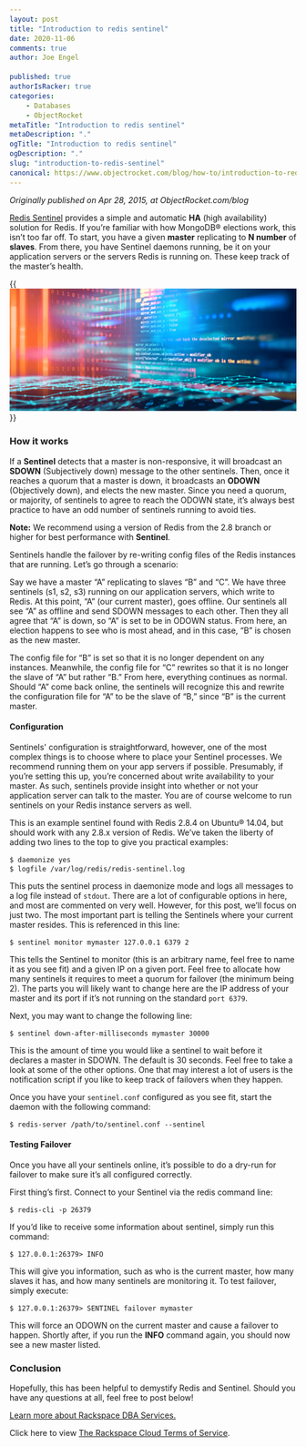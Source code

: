 ```yaml
---
layout: post
title: "Introduction to redis sentinel"
date: 2020-11-06
comments: true
author: Joe Engel

published: true
authorIsRacker: true
categories:
    - Databases
    - ObjectRocket
metaTitle: "Introduction to redis sentinel"
metaDescription: "."
ogTitle: "Introduction to redis sentinel"
ogDescription: "."
slug: "introduction-to-redis-sentinel"
canonical: https://www.objectrocket.com/blog/how-to/introduction-to-redis-sentinel/
---
```


*Originally published on Apr 28, 2015, at ObjectRocket.com/blog*

[Redis Sentinel](https://redis.io/topics/sentinel) provides a simple and automatic **HA** (high availability) solution for Redis. If you’re familiar with how MongoDB&reg; elections work, this isn’t too far off. To start, you have a given **master** replicating to **N number** of **slaves**. From there, you have Sentinel daemons running, be it on your application servers or the servers Redis is running on. These keep track of the master’s health.

<!--more-->

{{<img src="picture1.png" title="" alt="">}}

### How it works

If a **Sentinel** detects that a master is non-responsive, it will broadcast an **SDOWN** (Subjectively down) message to the other sentinels. Then, once it reaches a quorum that a master is down, it broadcasts an **ODOWN** (Objectively down), and elects the new master. Since you need a quorum, or majority, of sentinels to agree to reach the ODOWN state, it’s always best practice to have an odd number of sentinels running to avoid ties.

**Note:** We recommend using a version of Redis from the 2.8 branch or higher for best performance with **Sentinel**.

Sentinels handle the failover by re-writing config files of the Redis instances that are running. Let’s go through a scenario:

Say we have a master “A” replicating to slaves “B” and “C”. We have three sentinels (s1, s2, s3) running on our application servers, which write to Redis. At this point, “A” (our current master), goes offline. Our sentinels all see “A” as offline and send SDOWN messages to each other. Then they all agree that “A” is down, so “A” is set to be in ODOWN status. From here, an election happens to see who is most ahead, and in this case, “B” is chosen as the new master.

The config file for “B” is set so that it is no longer dependent on any instances. Meanwhile, the config file for “C” rewrites so that it is no longer the slave of “A” but rather “B.” From here, everything continues as normal. Should “A” come back online, the sentinels will recognize this and rewrite the configuration file for “A” to be the slave of “B,” since “B” is the current master.

#### Configuration

Sentinels' configuration is straightforward, however, one of the most complex things is to choose where to place your Sentinel processes. We recommend running them on your app servers if possible. Presumably, if you’re setting this up, you’re concerned about write availability to your master. As such, sentinels provide insight into whether or not your application server can talk to the master. You are of course welcome to run sentinels on your Redis instance servers as well. 

This is an example sentinel found with Redis 2.8.4 on Ubuntu&reg; 14.04, but should work with any 2.8.x version of Redis. We’ve taken the liberty of adding two lines to the top to give you practical examples:

    $ daemonize yes
    $ logfile /var/log/redis/redis-sentinel.log

This puts the sentinel process in daemonize mode and logs all messages to a log file instead of `stdout`. There are a lot of configurable options in here, and most are commented on very well. However, for this post, we’ll focus on just two. The most important part is telling the Sentinels where your current master resides. This is referenced in this line:

    $ sentinel monitor mymaster 127.0.0.1 6379 2

This tells the Sentinel to monitor <mymaster> (this is an arbitrary name, feel free to name it as you see fit) and a given IP on a given port. Feel free to allocate how many sentinels it requires to meet a quorum for failover (the minimum being 2). The parts you will likely want to change here are the IP address of your master and its port if it’s not running on the standard `port 6379`. 

Next, you may want to change the following line:

    $ sentinel down-after-milliseconds mymaster 30000

This is the amount of time you would like a sentinel to wait before it declares a master in SDOWN. The default is 30 seconds. Feel free to take a look at some of the other options. One that may interest a lot of users is the notification script if you like to keep track of failovers when they happen.

Once you have your `sentinel.conf` configured as you see fit, start the daemon with the following command:

    $ redis-server /path/to/sentinel.conf --sentinel

#### Testing Failover

Once you have all your sentinels online, it’s possible to do a dry-run for failover to make sure it’s all configured correctly.

First thing’s first. Connect to your Sentinel via the redis command line:

    $ redis-cli -p 26379

If you’d like to receive some information about sentinel, simply run this command:

    $ 127.0.0.1:26379> INFO

This will give you information, such as who is the current master, how many slaves it has, and how many sentinels are monitoring it.
To test failover, simply execute:

    $ 127.0.0.1:26379> SENTINEL failover mymaster

This will force an ODOWN on the current master and cause a failover to happen. Shortly after, if you run the **INFO** command again, you should now see a new master listed.

### Conclusion

Hopefully, this has been helpful to demystify Redis and Sentinel. Should you have any questions at all, feel free to post below!

<a class="cta purple" id="cta" href="https://www.rackspace.com/data/dba-services">Learn more about Rackspace DBA Services.</a>

Click here to view [The Rackspace Cloud Terms of Service](https://www.rackspace.com/cloud/legal/).






